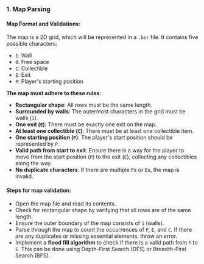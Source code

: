 ### **1. Map Parsing**

#### **Map Format and Validations:**

The map is a 2D grid, which will be represented in a `.ber` file. It contains five possible characters:

- `1`: Wall
- `0`: Free space
- `C`: Collectible
- `E`: Exit
- `P`: Player's starting position

**The map must adhere to these rules**:

- **Rectangular shape**: All rows must be the same length.
- **Surrounded by walls**: The outermost characters in the grid must be walls (`1`).
- **One exit (`E`)**: There must be exactly one exit on the map.
- **At least one collectible (`C`)**: There must be at least one collectible item.
- **One starting position (`P`)**: The player's start position should be represented by `P`.
- **Valid path from start to exit**: Ensure there is a way for the player to move from the start position (`P`) to the exit (`E`), collecting any collectibles along the way.
- **No duplicate characters**: If there are multiple `P`s or `E`s, the map is invalid.

#### **Steps for map validation**:

- Open the map file and read its contents.
- Check for rectangular shape by verifying that all rows are of the same length.
- Ensure the outer boundary of the map consists of `1` (walls).
- Parse through the map to count the occurrences of `P`, `E`, and `C`. If there are any duplicates or missing essential elements, throw an error.
- Implement a **flood fill algorithm** to check if there is a valid path from `P` to `E`. This can be done using Depth-First Search (DFS) or Breadth-First Search (BFS).